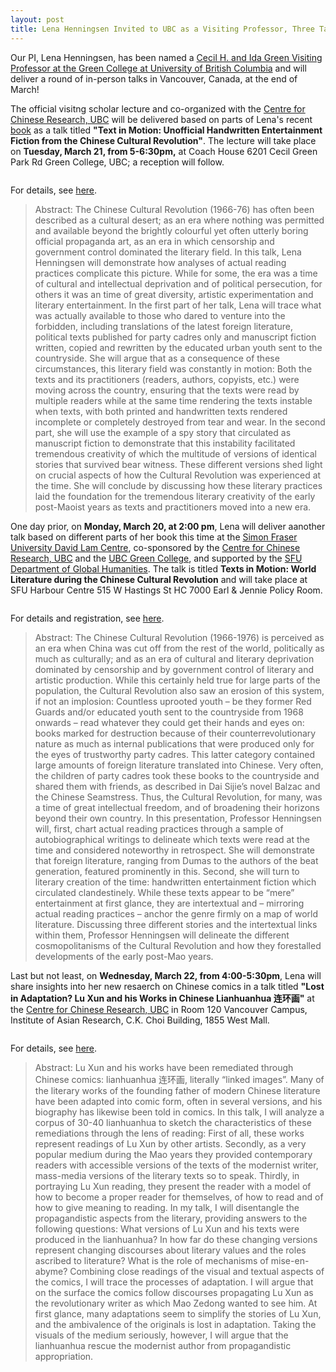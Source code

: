 ```yaml
---
layout: post
title: Lena Henningsen Invited to UBC as a Visiting Professor, Three Talks in Vancouver to Follow at the End of March
---
```


Our PI, Lena Henningsen, has been named a [Cecil H. and Ida Green Visiting Professor at the Green College at University of British Columbia](https://greencollege.ubc.ca/about) and will deliver a round of in-person talks in Vancouver, Canada, at the end of March!

The official visitng scholar lecture and co-organized with the [Centre for Chinese Research, UBC](https://ccr.ubc.ca/) will be delivered based on parts of Lena's recent [book](https://link.springer.com/book/10.1007/978-3-030-73383-4) as a talk titled **"Text in Motion: Unofficial Handwritten Entertainment Fiction from the Chinese Cultural Revolution"**. The lecture will take place on **Tuesday, March 21, from 5-6:30pm,** at Coach House 6201 Cecil Green Park Rd Green College, UBC; a reception will follow. 

<span class="image right"><img src="{% link assets/images/lena-vancouver1.png %}" alt="" /></span>

For details, see [here](https://greencollege.ubc.ca/civicrm/event/info?id=1550&reset=1).

> Abstract:
> The Chinese Cultural Revolution (1966-76) has often been described as a cultural desert; as an era where nothing was permitted and available beyond the brightly colourful yet often utterly boring official propaganda art, as an era in which censorship and government control dominated the literary field. In this talk, Lena Henningsen will demonstrate how analyses of actual reading practices complicate this picture. While for some, the era was a time of cultural and intellectual deprivation and of political persecution, for others it was an time of great diversity, artistic experimentation and literary entertainment. In the first part of her talk, Lena will trace what was actually available to those who dared to venture into the forbidden, including translations of the latest foreign literature, political texts published for party cadres only and manuscript fiction written, copied and rewritten by the educated urban youth sent to the countryside. She will argue that as a consequence of these circumstances, this literary field was constantly in motion: Both the texts and its practitioners (readers, authors, copyists, etc.) were moving across the country, ensuring that the texts were read by multiple readers while at the same time rendering the texts instable when texts, with both printed and handwritten texts rendered incomplete or completely destroyed from tear and wear. In the second part, she will use the example of a spy story that circulated as manuscript fiction to demonstrate that this instability facilitated tremendous creativity of which the multitude of versions of identical stories that survived bear witness. These different versions shed light on crucial aspects of how the Cultural Revolution was experienced at the time. She will conclude by discussing how these literary practices laid the foundation for the tremendous literary creativity of the early post-Maoist years as texts and practitioners moved into a new era.


One day prior, on **Monday, March 20, at 2:00 pm**, Lena will deliver aanother talk based on different parts of her book this time at the [Simon Fraser University David Lam Centre](https://www.sfu.ca/davidlamcentre.html), co-sponsored by the [Centre for Chinese Research, UBC](https://ccr.ubc.ca/) and the [UBC Green College](https://greencollege.ubc.ca/about), and supported by the [SFU Department of Global Humanities](https://www.sfu.ca/globalhumanities.html). The talk is titled **Texts in Motion: World Literature during the Chinese Cultural Revolution** and will take place at SFU Harbour Centre 515 W Hastings St HC 7000 Earl & Jennie Policy Room.

<span class="image left"><img src="{% link assets/images/lena-vancouver2.avif %}" alt="" /></span>

For details and registration, see [here](https://www.eventbrite.ca/e/texts-in-motion-world-literature-during-the-chinese-cultural-revolution-tickets-558310841757).

> Abstract:
> The Chinese Cultural Revolution (1966-1976) is perceived as an era when China was cut off from the rest of the world, politically as much as culturally; and as an era of cultural and literary deprivation dominated by censorship and by government control of literary and artistic production. While this certainly held true for large parts of the population, the Cultural Revolution also saw an erosion of this system, if not an implosion: Countless uprooted youth – be they former Red Guards and/or educated youth sent to the countryside from 1968 onwards – read whatever they could get their hands and eyes on: books marked for destruction because of their counterrevolutionary nature as much as internal publications that were produced only for the eyes of trustworthy party cadres. This latter category contained large amounts of foreign literature translated into Chinese. Very often, the children of party cadres took these books to the countryside and shared them with friends, as described in Dai Sijie’s novel Balzac and the Chinese Seamstress. Thus, the Cultural Revolution, for many, was a time of great intellectual freedom, and of broadening their horizons beyond their own country. In this presentation, Professor Henningsen will, first, chart actual reading practices through a sample of autobiographical writings to delineate which texts were read at the time and considered noteworthy in retrospect. She will demonstrate that foreign literature, ranging from Dumas to the authors of the beat generation, featured prominently in this. Second, she will turn to literary creation of the time: handwritten entertainment fiction which circulated clandestinely. While these texts appear to be “mere” entertainment at first glance, they are intertextual and – mirroring actual reading practices – anchor the genre firmly on a map of world literature. Discussing three different stories and the intertextual links within them, Professor Henningsen will delineate the different cosmopolitanisms of the Cultural Revolution and how they forestalled developments of the early post-Mao years.


Last but not least, on **Wednesday, March 22, from 4:00-5:30pm**, Lena will share insights into her new resaerch on Chinese comics in a talk titled **"Lost in Adaptation? Lu Xun and his Works in Chinese Lianhuanhua 连环画"** at the [Centre for Chinese Research, UBC](https://ccr.ubc.ca/) in Room 120 Vancouver Campus, Institute of Asian Research, C.K. Choi Building, 1855 West Mall.

<span class="image right"><img src="{% link assets/images/lena-vancouver3.png %}" alt="" /></span>

For details, see [here](https://ccr.ubc.ca/events/event/dr-lena-henningsen-lost-in-adaptation-lu-xun-and-his-works-in-chinese-lianhuanhua-%E8%BF%9E%E7%8E%AF%E7%94%BB/).

> Abstract:
> Lu Xun and his works have been remediated through Chinese comics: lianhuanhua 连环画, literally “linked images”. Many of the literary works of the founding father of modern Chinese literature have been adapted into comic form, often in several versions, and his biography has likewise been told in comics. In this talk, I will analyze a corpus of 30-40 lianhuanhua to sketch the characteristics of these remediations through the lens of reading: First of all, these works represent readings of Lu Xun by other artists. Secondly, as a very popular medium during the Mao years they provided contemporary readers with accessible versions of the texts of the modernist writer, mass-media versions of the literary texts so to speak. Thirdly, in portraying Lu Xun reading, they present the reader with a model of how to become a proper reader for themselves, of how to read and of how to give meaning to reading. In my talk, I will disentangle the propagandistic aspects from the literary, providing answers to the following questions: What versions of Lu Xun and his texts were produced in the lianhuanhua? In how far do these changing versions represent changing discourses about literary values and the roles ascribed to literature? What is the role of mechanisms of mise-en-abyme? Combining close readings of the visual and textual aspects of the comics, I will trace the processes of adaptation. I will argue that on the surface the comics follow discourses propagating Lu Xun as the revolutionary writer as which Mao Zedong wanted to see him. At first glance, many adaptations seem to simplify the stories of Lu Xun, and the ambivalence of the originals is lost in adaptation. Taking the visuals of the medium seriously, however, I will argue that the lianhuanhua rescue the modernist author from propagandistic appropriation.